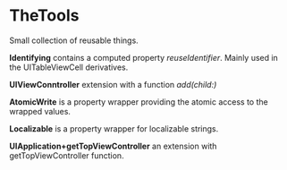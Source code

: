 # TheTools

Small collection of reusable things.

**Identifying** contains a computed property *reuseIdentifier*. Mainly used in the UITableViewCell derivatives. 

**UIViewConntroller** extension with a function *add(child:)*

**AtomicWrite** is a property wrapper providing the atomic access to the wrapped values.

**Localizable** is a property wrapper for localizable strings.

**UIApplication+getTopViewController** an extension with getTopViewController function.

